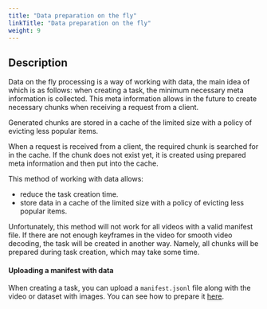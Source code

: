 ```yaml
---
title: "Data preparation on the fly"
linkTitle: "Data preparation on the fly"
weight: 9
---
```


## Description

Data on the fly processing is a way of working with data, the main idea of which is as follows: when creating a task,
the minimum necessary meta information is collected. This meta information allows in the future to create necessary
chunks when receiving a request from a client.

Generated chunks are stored in a cache of the limited size with a policy of evicting less popular items.

When a request is received from a client, the required chunk is searched for in the cache. If the chunk does not exist
yet, it is created using prepared meta information and then put into the cache.

This method of working with data allows:

- reduce the task creation time.
- store data in a cache of the limited size with a policy of evicting less popular items.

Unfortunately, this method will not work for all videos with a valid manifest file. If there are not enough keyframes
in the video for smooth video decoding, the task will be created in another way. Namely, all chunks will be prepared
during task creation, which may take some time.

#### Uploading a manifest with data

When creating a task, you can upload a `manifest.jsonl` file along with the video or dataset with images.
You can see how to prepare it [here](../../../docs/for-developers/dataset_manifest/).
